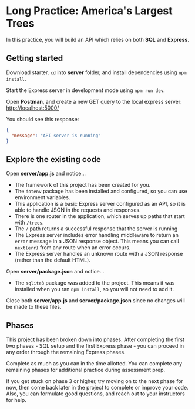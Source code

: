 # Long Practice: America's Largest Trees

In this practice, you will build an API which relies on both **SQL** and 
**Express.**

## Getting started

Download starter. `cd` into __server__ folder, and install dependencies using
`npm install`. 

Start the Express server in development mode using `npm run dev`.

Open **Postman**, and create a new GET query to the local express server:
[http://localhost:5000/][localhost]

You should see this response:

```json
{
  "message": "API server is running"
}
```

## Explore the existing code

Open __server/app.js__ and notice...

* The framework of this project has been created for you.
* The `dotenv` package has been installed and configured, so you can use
 environment variables.
* This application is a basic Express server configured as an API, so it is able
  to handle JSON in the requests and responses.
* There is one router in the application, which serves up paths that start with
  `/trees`.
* The `/` path returns a successful response that the server is running
* The Express server includes error handling middleware to return an `error`
  message in a JSON response object. This means you can call `next(err)`
  from any route when an error occurs.
* The Express server handles an unknown route with a JSON response (rather than
  the default HTML).

Open __server/package.json__ and notice...

* The `sqlite3` package was added to the project. This means it was installed 
  when you ran `npm install`, so you will not need to add it.

Close both __server/app.js__ and __server/package.json__ since no changes will
be made to these files.

## Phases

This project has been broken down into phases. After completing the first two
phases - SQL setup and the first Express phase - you can proceed in any order
through the remaining Express phases.

Complete as much as you can in the time allotted. You can complete any remaining
phases for additional practice during assessment prep.

If you get stuck on phase 3 or higher, try moving on to the next phase for now,
then come back later in the project to complete or improve your code. Also, you
can formulate good questions, and reach out to your instructors for help.

[localhost]: http://localhost:5000/